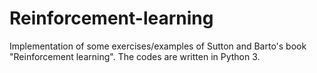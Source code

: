 # Reinforcement-learning
Implementation of some exercises/examples of Sutton and Barto's book "Reinforcement learning". The codes are written in Python 3.
